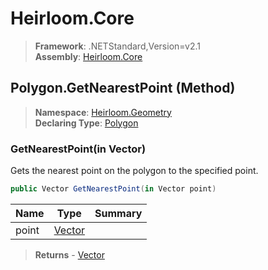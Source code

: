 # Heirloom.Core

> **Framework**: .NETStandard,Version=v2.1  
> **Assembly**: [Heirloom.Core][0]

## Polygon.GetNearestPoint (Method)

> **Namespace**: [Heirloom.Geometry][0]  
> **Declaring Type**: [Polygon][1]

### GetNearestPoint(in Vector)

Gets the nearest point on the polygon to the specified point.

```cs
public Vector GetNearestPoint(in Vector point)
```

| Name  | Type        | Summary |
|-------|-------------|---------|
| point | [Vector][2] |         |

> **Returns** - [Vector][2]

[0]: ../../../Heirloom.Core.md
[1]: ../Polygon.md
[2]: ../../Heirloom/Vector.md
